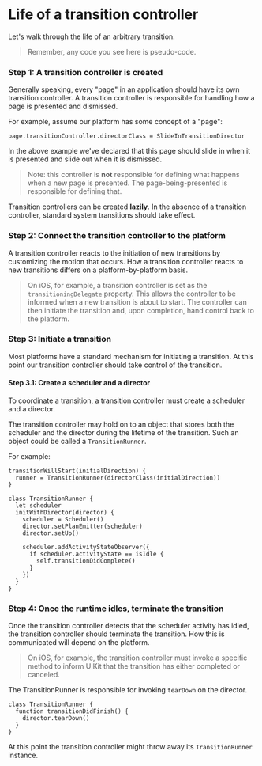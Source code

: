 # Life of a transition controller

Let's walk through the life of an arbitrary transition.

> Remember, any code you see here is pseudo-code.

### Step 1: A transition controller is created

Generally speaking, every "page" in an application should have its own transition controller. A transition controller is responsible for handling how a page is presented and dismissed.

For example, assume our platform has some concept of a "page":

```
page.transitionController.directorClass = SlideInTransitionDirector
```

In the above example we've declared that this page should slide in when it is presented and slide out when it is dismissed.

> Note: this controller is **not** responsible for defining what happens when a new page is presented. The page-being-presented is responsible for defining that.

Transition controllers can be created **lazily**. In the absence of a transition controller, standard system transitions should take effect.

### Step 2: Connect the transition controller to the platform

A transition controller reacts to the initiation of new transitions by customizing the motion that occurs. How a transition controller reacts to new transitions differs on a platform-by-platform basis.

> On iOS, for example, a transition controller is set as the `transitioningDelegate` property. This allows the controller to be informed when a new transition is about to start. The controller can then initiate the transition and, upon completion, hand control back to the platform.

### Step 3: Initiate a transition

Most platforms have a standard mechanism for initiating a transition. At this point our transition controller should take control of the transition.

#### Step 3.1: Create a scheduler and a director

To coordinate a transition, a transition controller must create a scheduler and a director.

The transition controller may hold on to an object that stores both the scheduler and the director during the lifetime of the transition. Such an object could be called a `TransitionRunner`.

For example:

```
transitionWillStart(initialDirection) {
  runner = TransitionRunner(directorClass(initialDirection))
}

class TransitionRunner {
  let scheduler
  initWithDirector(director) {
    scheduler = Scheduler()
    director.setPlanEmitter(scheduler)
    director.setUp()

    scheduler.addActivityStateObserver({
      if scheduler.activityState == isIdle {
        self.transitionDidComplete()
      }
    })
  }
}
```

### Step 4: Once the runtime idles, terminate the transition

Once the transition controller detects that the scheduler activity has idled, the transition controller should terminate the transition. How this is communicated will depend on the platform.

> On iOS, for example, the transition controller must invoke a specific method to inform UIKit that the transition has either completed or canceled.

The TransitionRunner is responsible for invoking `tearDown` on the director.

```
class TransitionRunner {
  function transitionDidFinish() {
    director.tearDown()
  }
}
```

At this point the transition controller might throw away its `TransitionRunner` instance.

